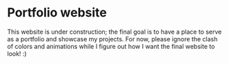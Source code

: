 # Portfolio website

This website is under construction; the final goal is to have a place to serve as a portfolio and showcase my projects. For now, please ignore the clash of colors and animations while I figure out how I want the final website to look! :)
